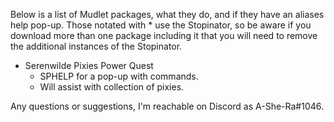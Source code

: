 Below is a list of Mudlet packages, what they do, and if they have an aliases help pop-up. Those notated with * use the Stopinator, so be aware if you download more than one package including it that you will need to remove the additional instances of the Stopinator.

 - Serenwilde Pixies Power Quest
   - SPHELP for a pop-up with commands.
   - Will assist with collection of pixies.

Any questions or suggestions, I'm reachable on Discord as A-She-Ra#1046.
